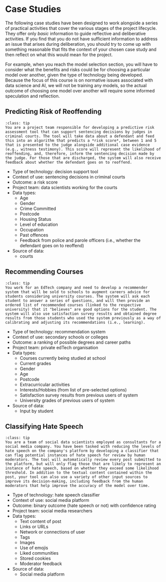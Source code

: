 # Case Studies

The following case studies have been designed to work alongside a series of practical activities that cover the various stages of the project lifecycle.
They offer only *basic* information to guide reflective and deliberative activities.
If you find that you do not have sufficient information to address an issue that arises during deliberation, you should try to come up with something reasonable that fits the context of your chosen case study and then reflect on what this would mean for the project.

For example, when you reach the model selection section, you will have to consider what the benefits and risks could be for choosing a particular model over another, given the type of technology being developed.
Because the focus of this course is on normative issues associated with data science and AI, we will not be training any models, so the actual outcome of choosing one model over another will require some informed speculation and reflection.

## Predicting Risk of Reoffending

```{admonition} Summary
:class: tip
You are a project team responsible for developing a predictive risk assessment tool that can support sentencing decisions by judges in criminal courts. The tool will take data about a defendant and feed this into an algorithm that predicts a *risk score*, between 1 and 5 that is presented to the judge alongside additional case evidence (e.g., witness testimony). This score will represent the likelihood of reoffending, and, therefore, inform the sentencing decision made by the judge. For those that are discharged, the system will also receive feedback about whether the defendant goes on to reoffend. 
```

- Type of technology: decision support tool
- Context of use: sentencing decisions in criminal courts
- Outcome: a risk score
- Project team: data scientists working for the courts
- Data types:
  - Age
  - Gender
  - Crime Committed
  - Postcode
  - Housing Status
  - Level of education
  - Occupation
  - Past offences
  - Feedback from police and parole officers (i.e., whether the defendant goes on to reoffend)
- Source of data:
  - courts

## Recommending Courses

```{admonition} Summary
:class: tip
You work for an EdTech company and need to develop a recommender system that will be sold to schools to augment careers advice for students considering university courses. The system will ask each student to answer a series of questions, and will then provide an ordered list of recommended courses (linked to the respective university) that it "believes" are good options for the student. The system will also use satisfaction survey results and obtained degree results from those students who used the system previously as a way of calibrating and adjusting its recommendations (i.e., learning).
```

- Type of technology: recommendation system
- Context of use: secondary schools or colleges
- Outcome: a ranking of possible degrees and career paths
- Project team: private edTech organisation
- Data types:
  - Courses currently being studied at school
  - Current grades
  - Gender
  - Age
  - Postcode
  - Extracurricular activities
  - Interests/Hobbies (from list of pre-selected options)
  - Satisfaction survey results from previous users of system
  - University grades of previous users of system
- Source of data:
  - Input by student

## Classifying Hate Speech

```{admonition} Summary
:class: tip
You are a team of social data scientists employed as consultants for a social media company. You have been tasked with reducing the levels of hate speech on the company's platform by developing a classifier that can flag potential instances of hate speech for review by human moderators. The tool will automatically review every post submitted to the platform, but will only flag those that are likely to represent an instance of hate speech, based on whether they exceed some likelihood threshold. In addition to the textual content contained within the post, your tool can also use a variety of other input sources to improve its decision-making, including feedback from the human moderators that help improve the accuracy of the model over time. 
```

- Type of technology: hate speech classifier
- Context of use: social media platform
- Outcome: binary outcome (hate speech or not) with confidence rating
- Project team: social media researchers
- Data types:
  - Text content of post
  - Links or URLs
  - Network or connections of user
  - Tags
  - Images
  - Use of emojis
  - Liked communities
  - Stored cookies
  - Moderator feedback
- Source of data:
  - Social media platform

